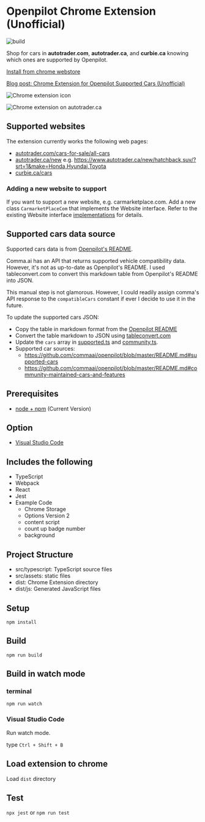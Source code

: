 # Openpilot Chrome Extension (Unofficial)

![build](https://github.com/ardydedase/openpilot-chrome-extension/workflows/build/badge.svg)

Shop for cars in <b>autotrader.com</b>, <b>autotrader.ca</b>, and <b>curbie.ca</b> knowing which ones are supported by Openpilot.

[Install from chrome webstore](https://chrome.google.com/webstore/detail/openpilot-supported-cars/kcpamfgakhobnodajoddnakkbknmclgp/related)

[Blog post: Chrome Extension for Openpilot Supported Cars (Unofficial)](https://blog.ardy.me/chrome-extension-for-openpilot-supported-cars-unofficial-fa2fa2f179d)


![Chrome extension icon](https://cdn-images-1.medium.com/max/800/1*z3Jq465cV41L60F7njTBaw.png)

![Chrome extension on autotrader.ca](https://cdn-images-1.medium.com/max/800/1*AhQXp9LBa6G_44v42lB-xg.png)

## Supported websites
The extension currently works the following web pages: 
* [autotrader.com/cars-for-sale/all-cars](https://www.autotrader.com/cars-for-sale/all-cars)
* [autotrader.ca/new](https://www.autotrader.ca/new) e.g. https://www.autotrader.ca/new/hatchback,suv/?srt=1&make=Honda,Hyundai,Toyota
* [curbie.ca/cars](https://curbie.ca/cars)

### Adding a new website to support

If you want to support a new website, e.g. carmarketplace.com. Add a new class `CarmarketPlaceCom` that implements the Website interface. Refer to the existing Website interface [implementations](src/websites/) for details.

## Supported cars data source

Supported cars data is from [Openpilot's README](https://github.com/commaai/openpilot/blob/master/README.md#supported-cars).

Comma.ai has an API that returns supported vehicle compatibility data. However, it's not as up-to-date as Openpilot's README. I used tableconvert.com to convert this markdown table from Openpilot's README into JSON.

This manual step is not glamorous. However, I could readily assign comma's API response to the `compatibleCars` constant if ever I decide to use it in the future.

To update the supported cars JSON:
- Copy the table in markdown format from the [Openpilot README](https://github.com/commaai/openpilot/blob/master/README.md) 
- Convert the table markdown to JSON using [tableconvert.com](https://tableconvert.com/)
- Update the `cars` array in [supported.ts](src/compatible_cars/supported.ts) and [community.ts](src/compatible_cars/community.ts).
- Supported car sources: 
    - https://github.com/commaai/openpilot/blob/master/README.md#supported-cars
    - https://github.com/commaai/openpilot/blob/master/README.md#community-maintained-cars-and-features

## Prerequisites

* [node + npm](https://nodejs.org/) (Current Version)

## Option

* [Visual Studio Code](https://code.visualstudio.com/)

## Includes the following

* TypeScript
* Webpack
* React
* Jest
* Example Code
    * Chrome Storage
    * Options Version 2
    * content script
    * count up badge number
    * background

## Project Structure

* src/typescript: TypeScript source files
* src/assets: static files
* dist: Chrome Extension directory
* dist/js: Generated JavaScript files

## Setup

```
npm install
```

## Build

```
npm run build
```

## Build in watch mode

### terminal

```
npm run watch   
```

### Visual Studio Code

Run watch mode.

type `Ctrl + Shift + B`

## Load extension to chrome

Load `dist` directory

## Test
`npx jest` or `npm run test`
